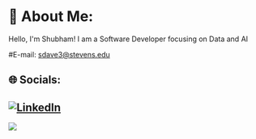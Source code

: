 # 💫 About Me:
Hello, I'm Shubham! I am a Software Developer focusing on Data and AI

#E-mail: sdave3@stevens.edu

## 🌐 Socials:
[![LinkedIn](https://img.shields.io/badge/LinkedIn-%230077B5.svg?logo=linkedin&logoColor=white)](https://www.linkedin.com/in/shubhamd01) 
---
[![](https://visitcount.itsvg.in/api?id=sdave0&icon=10&color=12)](https://visitcount.itsvg.in)

